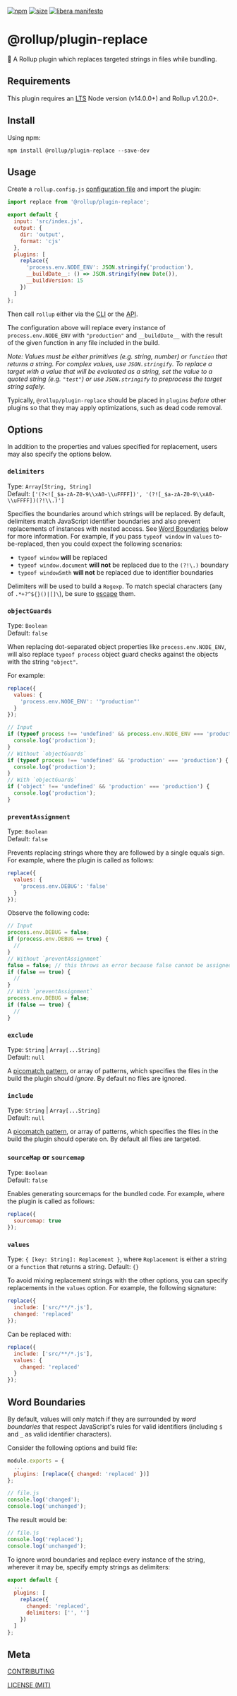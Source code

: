 [npm]: https://img.shields.io/npm/v/@rollup/plugin-replace
[npm-url]: https://www.npmjs.com/package/@rollup/plugin-replace
[size]: https://packagephobia.now.sh/badge?p=@rollup/plugin-replace
[size-url]: https://packagephobia.now.sh/result?p=@rollup/plugin-replace

[![npm][npm]][npm-url]
[![size][size]][size-url]
[![libera manifesto](https://img.shields.io/badge/libera-manifesto-lightgrey.svg)](https://liberamanifesto.com)

# @rollup/plugin-replace

🍣 A Rollup plugin which replaces targeted strings in files while bundling.

## Requirements

This plugin requires an [LTS](https://github.com/nodejs/Release) Node version (v14.0.0+) and Rollup v1.20.0+.

## Install

Using npm:

```console
npm install @rollup/plugin-replace --save-dev
```

## Usage

Create a `rollup.config.js` [configuration file](https://www.rollupjs.org/guide/en/#configuration-files) and import the plugin:

```js
import replace from '@rollup/plugin-replace';

export default {
  input: 'src/index.js',
  output: {
    dir: 'output',
    format: 'cjs'
  },
  plugins: [
    replace({
      'process.env.NODE_ENV': JSON.stringify('production'),
      __buildDate__: () => JSON.stringify(new Date()),
      __buildVersion: 15
    })
  ]
};
```

Then call `rollup` either via the [CLI](https://www.rollupjs.org/guide/en/#command-line-reference) or the [API](https://www.rollupjs.org/guide/en/#javascript-api).

The configuration above will replace every instance of `process.env.NODE_ENV` with `"production"` and `__buildDate__` with the result of the given function in any file included in the build.

_Note: Values must be either primitives (e.g. string, number) or `function` that returns a string. For complex values, use `JSON.stringify`. To replace a target with a value that will be evaluated as a string, set the value to a quoted string (e.g. `"test"`) or use `JSON.stringify` to preprocess the target string safely._

Typically, `@rollup/plugin-replace` should be placed in `plugins` _before_ other plugins so that they may apply optimizations, such as dead code removal.

## Options

In addition to the properties and values specified for replacement, users may also specify the options below.

### `delimiters`

Type: `Array[String, String]`<br>
Default: `['(?<![_$a-zA-Z0-9\\xA0-\\uFFFF])', '(?![_$a-zA-Z0-9\\xA0-\\uFFFF])(?!\\.)']`

Specifies the boundaries around which strings will be replaced. By default, delimiters match JavaScript identifier boundaries and also prevent replacements of instances with nested access. See [Word Boundaries](#word-boundaries) below for more information.
For example, if you pass `typeof window` in `values` to-be-replaced, then you could expect the following scenarios:

- `typeof window` **will** be replaced
- `typeof window.document` **will not** be replaced due to the `(?!\.)` boundary
- `typeof windowSmth` **will not** be replaced due to identifier boundaries

Delimiters will be used to build a `Regexp`. To match special characters (any of `.*+?^${}()|[]\`), be sure to [escape](https://developer.mozilla.org/en-US/docs/Web/JavaScript/Guide/Regular_Expressions#escaping) them.

### `objectGuards`

Type: `Boolean`<br>
Default: `false`

When replacing dot-separated object properties like `process.env.NODE_ENV`, will also replace `typeof process` object guard
checks against the objects with the string `"object"`.

For example:

```js
replace({
  values: {
    'process.env.NODE_ENV': '"production"'
  }
});
```

```js
// Input
if (typeof process !== 'undefined' && process.env.NODE_ENV === 'production') {
  console.log('production');
}
// Without `objectGuards`
if (typeof process !== 'undefined' && 'production' === 'production') {
  console.log('production');
}
// With `objectGuards`
if ('object' !== 'undefined' && 'production' === 'production') {
  console.log('production');
}
```

### `preventAssignment`

Type: `Boolean`<br>
Default: `false`

Prevents replacing strings where they are followed by a single equals sign. For example, where the plugin is called as follows:

```js
replace({
  values: {
    'process.env.DEBUG': 'false'
  }
});
```

Observe the following code:

```js
// Input
process.env.DEBUG = false;
if (process.env.DEBUG == true) {
  //
}
// Without `preventAssignment`
false = false; // this throws an error because false cannot be assigned to
if (false == true) {
  //
}
// With `preventAssignment`
process.env.DEBUG = false;
if (false == true) {
  //
}
```

### `exclude`

Type: `String` | `Array[...String]`<br>
Default: `null`

A [picomatch pattern](https://github.com/micromatch/picomatch), or array of patterns, which specifies the files in the build the plugin should _ignore_. By default no files are ignored.

### `include`

Type: `String` | `Array[...String]`<br>
Default: `null`

A [picomatch pattern](https://github.com/micromatch/picomatch), or array of patterns, which specifies the files in the build the plugin should operate on. By default all files are targeted.

### `sourceMap` or `sourcemap`

Type: `Boolean`<br>
Default: `false`

Enables generating sourcemaps for the bundled code. For example, where the plugin is called as follows:

```js
replace({
  sourcemap: true
});
```

### `values`

Type: `{ [key: String]: Replacement }`, where `Replacement` is either a string or a `function` that returns a string.
Default: `{}`

To avoid mixing replacement strings with the other options, you can specify replacements in the `values` option. For example, the following signature:

```js
replace({
  include: ['src/**/*.js'],
  changed: 'replaced'
});
```

Can be replaced with:

```js
replace({
  include: ['src/**/*.js'],
  values: {
    changed: 'replaced'
  }
});
```

## Word Boundaries

By default, values will only match if they are surrounded by _word boundaries_ that respect JavaScript's rules for valid identifiers (including `$` and `_` as valid identifier characters).

Consider the following options and build file:

```js
module.exports = {
  ...
  plugins: [replace({ changed: 'replaced' })]
};
```

```js
// file.js
console.log('changed');
console.log('unchanged');
```

The result would be:

```js
// file.js
console.log('replaced');
console.log('unchanged');
```

To ignore word boundaries and replace every instance of the string, wherever it may be, specify empty strings as delimiters:

```js
export default {
  ...
  plugins: [
    replace({
      changed: 'replaced',
      delimiters: ['', '']
    })
  ]
};
```

## Meta

[CONTRIBUTING](/.github/CONTRIBUTING.md)

[LICENSE (MIT)](/LICENSE)
